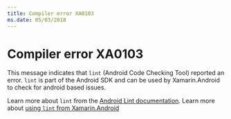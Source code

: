 ```yaml
---
title: Compiler error XA0103
ms.date: 05/03/2018
---
```

# Compiler error XA0103

This message indicates that `lint` (Android Code Checking Tool) reported an
error.  `lint` is part of the Android SDK and can be used by Xamarin.Android to
check for android based issues.

Learn more about `lint` from the [Android Lint
documentation](http://www.androiddocs.com/tools/help/lint.html).  Learn more
about [using `lint` from Xamarin.Android](../BuildProcess.md#AndroidLintConfig)
